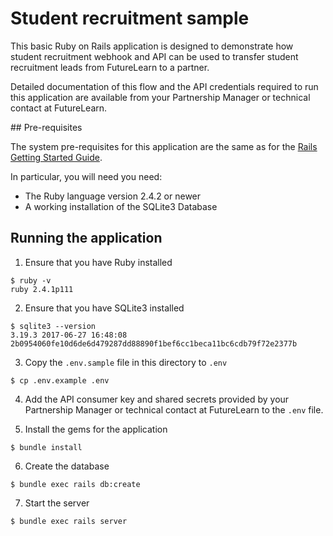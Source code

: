 # Student recruitment sample

This basic Ruby on Rails application is designed to demonstrate how
student recruitment webhook and API can be used to transfer student
recruitment leads from FutureLearn to a partner.

Detailed documentation of this flow and the API credentials required to
run this application are available from your Partnership Manager or
technical contact at FutureLearn.

## Pre-requisites

The system pre-requisites for this application are the same as for the
[Rails Getting Started Guide](http://guides.rubyonrails.org/getting_started.html).

In particular, you will need you need:

- The Ruby language version 2.4.2 or newer
- A working installation of the SQLite3 Database

## Running the application

1) Ensure that you have Ruby installed

```shell
$ ruby -v
ruby 2.4.1p111
```

2) Ensure that you have SQLite3 installed

```shell
$ sqlite3 --version
3.19.3 2017-06-27 16:48:08 2b0954060fe10d6de6d479287dd88890f1bef6cc1beca11bc6cdb79f72e2377b
```

3) Copy the `.env.sample` file in this directory to `.env`

```shell
$ cp .env.example .env
```

4) Add the API consumer key and shared secrets provided by your Partnership
Manager or technical contact at FutureLearn to the `.env` file.

5) Install the gems for the application

```shell
$ bundle install
```

6) Create the database

```shell
$ bundle exec rails db:create
```

7) Start the server

```shell
$ bundle exec rails server
```

